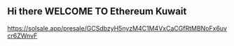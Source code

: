## Hi there  WELCOME TO Ethereum Kuwait

https://solsale.app/presale/GCSdbzyH5nyzM4C1M4VxCaCGfRtMBNoFx6uvcr6ZWnvF
<!--
**ethq8/ethq8** is a ✨ _special_ ✨ repository because its `README.md` (this file) appears on your GitHub profile.

Here are some ideas to get you started:

- 🔭 I’m currently working on ...
- 🌱 I’m currently learning ...
- 👯 I’m looking to collaborate on ...
- 🤔 I’m looking for help with ...
- 💬 Ask me about ...
- 📫 How to reach me: ...
- 😄 Pronouns: ...
- ⚡ Fun fact: ...
-->
